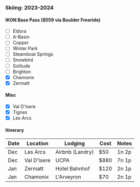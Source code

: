 ### Skiing: 2023-2024

#### IKON Base Pass ($559 via Boulder Freeride)

- [ ] Eldora
- [ ] A-Basin
- [ ] Copper
- [ ] Winter Park
- [ ] Steamboat Springs
- [ ] Snowbird
- [ ] Solitude
- [ ] Brighton
- [x] Chamonix
- [x] Zermatt

#### Misc

- [x] Val D'Isere
- [x] Tignes
- [x] Les Arcs

#### Itinerary

| Date | Location       | Lodging                        | Cost  | Notes  |
| ---- | -------------- | ------------------------------ | ----- | ------ |
| Dec  | Les Arcs        | Airbnb (Landry)    | $50   | 1n 2p  |
| Dec | Val D'Isere | UCPA | $880 | 7n 1p |
| Jan | Zermatt | Hotel Bahnhof | $120 | 2n 1p |
| Jan | Chamonix | L'Arveyron | $70 | 2n 1p |
